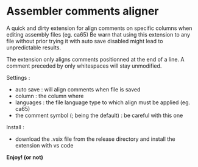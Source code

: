 # Assembler comments aligner

A quick and dirty extension for align comments on specific columns when editing assembly files (eg. ca65)
Be warn that using this extension to any file without prior trying it with auto save disabled might lead to unpredictable results.

The extension only aligns comments positionned at the end of a line.
A comment preceded by only whitespaces will stay unmodified.

Settings :

- auto save : will align comments when file is saved
- column : the column where
- languages : the file language type to which align must be applied (eg. ca65)
- the comment symbol (; being the default) : be careful with this one

Install :

- download the .vsix file from the release directory and install the extension with vs code

**Enjoy! (or not)**
